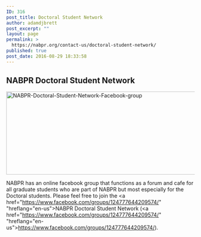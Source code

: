 ```yaml
---
ID: 316
post_title: Doctoral Student Network
author: adamdjbrett
post_excerpt: ""
layout: page
permalink: >
  https://nabpr.org/contact-us/doctoral-student-network/
published: true
post_date: 2016-08-29 18:33:58
---
```

<h2>NABPR Doctoral Student Network</h2>

<a href="https://nabpr.org/wp-content/uploads/2016/08/NABPR-Doctoral-Student-Network-Facebook-group.jpg"><img class="alignnone size-large wp-image-317" src="https://nabpr.org/wp-content/uploads/2016/08/NABPR-Doctoral-Student-Network-Facebook-group-1024x379.jpg" alt="NABPR-Doctoral-Student-Network-Facebook-group" width="600" height="222" /></a>

NABPR has an online facebook group that functions as a forum and cafe for all graduate students who are part of NABPR but most especially for the Doctoral students. Please feel free to join the <a href="https://www.facebook.com/groups/124777644209574/" "hreflang="en-us">NABPR Doctoral Student Network</a> (<a href="https://www.facebook.com/groups/124777644209574/" "hreflang="en-us">https://www.facebook.com/groups/124777644209574/</a>).

&nbsp;